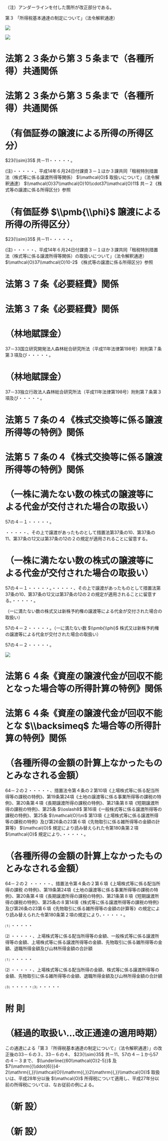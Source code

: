 （注）アンダーラインを付した箇所が改正部分である。

第３ 「所得税基本通達の制定について」（法令解釈通達）

![](https://www.nta.go.jp/tmp/f56e850d-07e9-45cb-bb08-9b16ef0ff29c/images/ceaf6e15259ce4acd10ab1cfe4f3b7199cdc8848d971d5155ce767ef2bccfc3c.jpg)

![](https://www.nta.go.jp/tmp/f56e850d-07e9-45cb-bb08-9b16ef0ff29c/images/d3645b21bd57c5cc675ee298cdcc12a74b68992a64bdecf8c1e86a01e5ffe585.jpg)

# 法第２３条から第３５条まで（各種所得）共通関係

# 法第２３条から第３５条まで（各種所得）共通関係

# （有価証券の譲渡による所得の所得区分）

$23{\\sim}35$ 共－11・・・・・。

(注)・・・・・、平成14年６月24日付課資３－１ほか３課共同「租税特別措置法（株式等に係る譲渡所得等関係） $\\mathcal{O}$ 取扱いについて」（法令解釈通達） $\\mathcal{O}37\\mathcal{O}10\\cdot37\\mathcal{O}11$ 共－２《株式等の譲渡に係る所得区分》参照

# （有価証券 $\\pmb{\\phi}$ 譲渡による所得の所得区分）

$23{\\sim}35$ 共－11・・・・・。

(注)・・・・・、平成14年６月24日付課資３－１ほか３課共同「租税特別措置法（株式等に係る譲渡所得等関係）の取扱いについて」（法令解釈通達） $\\mathcal{O}37\\mathcal{O}10-2$ 《株式等の譲渡に係る所得区分》参照

# 法第３７条《必要経費》関係

# 法第３７条《必要経費》関係

# （林地賦課金）

37－33国立研究開発法人森林総合研究所法（平成11年法律第198号）附則第７条第３項及び・・・・・。

# （林地賦課金）

37－33独立行政法人森林総合研究所法（平成11年法律第198号）附則第７条第３項及び・・・・・。

# 法第５７条の４《株式交換等に係る譲渡所得等の特例》関係

# 法第５７条の４《株式交換等に係る譲渡所得等の特例》関係

# （一株に満たない数の株式の譲渡等による代金が交付された場合の取扱い）

57の４－１・・・・・。

・・・・・、その上で譲渡があったものとして措置法第37条の10、第37条の11、第37条の12又は第37条の12の２の規定が適用されることに留意する。

# （一株に満たない数の株式の譲渡等による代金が交付された場合の取扱い）

57の４－１・・・・・。・・・・・、その上で譲渡があったものとして措置法第37条の10、第37条の12又は第37条の12の２の規定が適用されることに留意する。・・・・・。

（一に満たない数の株式又は新株予約権の譲渡等による代金が交付された場合の取扱い）

57の４－２・・・・・。（一に満たない数 $\\pmb{\\phi}$ 株式又は新株予約権の譲渡等による代金が交付された場合の取扱い）

57の４－２・・・・・。

![](https://www.nta.go.jp/tmp/f56e850d-07e9-45cb-bb08-9b16ef0ff29c/images/c594c355928c0d13df9d567a3f9df4a581308e38b2f65688900d939fff949903.jpg)

# 法第６４条《資産の譲渡代金が回収不能となった場合等の所得計算の特例》関係

# 法第６４条《資産の譲渡代金が回収不能とな $\\backsimeq$ た場合等の所得計算の特例》関係

# （各種所得の金額の計算上なかったものとみなされる金額）

64－２の２・・・・・、措置法令第４条の２第10項《上場株式等に係る配当所得等の課税の特例》、第19条第24項《土地の譲渡等に係る事業所得等の課税の特例》、第20条第４項《長期譲渡所得の課税の特例》、第21条第８項《短期譲渡所得の課税の特例》、第25条 $\\oslash8$ 第16項《一般株式等に係る譲渡所得等の課税の特例》、第25条 $\\mathcal{O}\\ni$ 第13項《上場株式等に係る譲渡所得等の課税の特例》及び第26条の23第６項《先物取引に係る雑所得等の金額の計算等》 $\\mathcal{O}$ 規定により読み替えられた令第180条第２項 $\\mathcal{O}$ 規定により、・・・・・。

# （各種所得の金額の計算上なかったものとみなされる金額）

64－２の２ ・・・・・、措置法令第４条の２第６項《上場株式等に係る配当所得の課税 の特例》、第19条第24項《土地の譲渡等に係る事業所得等の課税の特例》、第20条第４項《長期譲渡所得の課税の特例》、第21条第８項《短期譲渡所得の課税の特例》、第25条の８第14項《株式等に係る譲渡所得等の課税の特例》及び第26条の23第６項《先物取引に係る雑所得等の金額の計算等》の規定により読み替えられた令第180条第２項の規定により、・・・・・。

⑴ ・・・・・

⑵ ・・・・・、上場株式等に係る配当所得等の金額、一般株式等に係る譲渡所得等の金額、上場株式等に係る譲渡所得等の金額、先物取引に係る雑所得等の金額、退職所得金額及び山林所得金額の合計額

⑴ ・・・・・

⑵ ・・・・・、上場株式等に係る配当所得の金額、株式等に係る譲渡所得等の金額、先物取引に係る雑所得等の金額、退職所得金額及び山林所得金額の合計額

⑶ ・・・・・⑶ ・・・・・

# 附 則

# （経過的取扱い…改正通達の適用時期）

この通達による「第３『所得税基本通達の制定について』（法令解釈通達）」の改正後の33－６の３、33－６の４、 $23{\\sim}35$ 共－11、57の４－１から57の４－３まで、 $\\underline{{60\\mathcal{O}2-5}}$ 及 $7\\mathrm{{\\ddot{6}}}4-2\\mathrm{{,}}\\mathcal{O}\\mathrm{{,}}2\\mathrm{{,}}\\mathcal{O})$ 取扱いは、平成28年分以後 $\\mathcal{O}$ 所得税について適用し、平成27年分以前の所得税については、なお従前の例による。

# （新 設）

# （新 設）